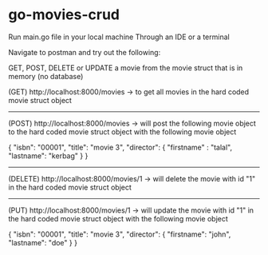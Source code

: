 # go-movies-crud
Run main.go file in your local machine
  Through an IDE or a terminal
  
  
Navigate to postman and try out the following:

GET, POST, DELETE or UPDATE a movie from the movie struct that is in memory (no database)



(GET) http://localhost:8000/movies -> to get all movies in the hard coded movie struct object
_______________________________________ 
(POST) http://localhost:8000/movies -> will post the following movie object to the hard coded movie struct object with the following movie object


{
    "isbn": "00001",
    "title": "movie 3",
    "director": {
        "firstname" : "talal",
        "lastname": "kerbag"
    }
}
_______________________________________
(DELETE) http://localhost:8000/movies/1 -> will delete the movie with id "1" in the hard coded movie struct object
_______________________________________
(PUT) http://localhost:8000/movies/1 -> will update the movie with id "1" in the hard coded movie struct object with the following movie object


 {
        "isbn": "00001",
        "title": "movie 3",
        "director": {
            "firstname": "john",
            "lastname": "doe"
        }
    }
